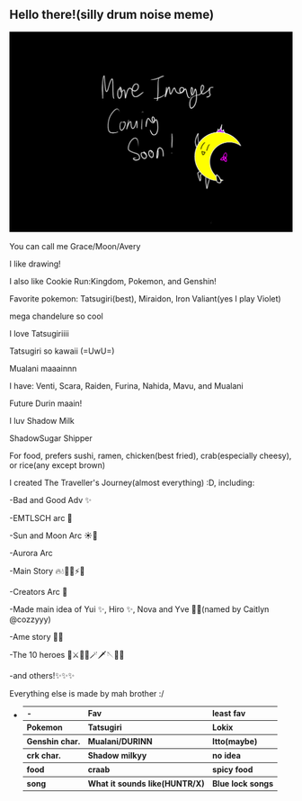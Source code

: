 <section class = "intro">
            <h2>Hello there!(silly drum noise meme)</h2>
            <img src = "./TBApic.png" alt = "Intro pic">
            <p>You can call me Grace/Moon/Avery</p>
            <p>I like drawing!</p>
            <p>I also like Cookie Run:Kingdom, Pokemon, and Genshin!</p>
            <p>Favorite pokemon: Tatsugiri(best), Miraidon, Iron Valiant(yes I play Violet)</p>
            <p>mega chandelure so cool</p>
            <p> I love Tatsugiriiii</p>
            <p> Tatsugiri so kawaii (=UwU=)</p>
            <p> Mualani maaainnn</p>
            <p> I have: Venti, Scara, Raiden, Furina, Nahida, Mavu, and Mualani </p>
            <p> Future Durin maain!</p>
            <p> I luv Shadow Milk </p>
            <p> ShadowSugar Shipper</p>
            <p>For food, prefers sushi, ramen, chicken(best fried), crab(especially cheesy), or rice(any except brown)</p>
            <p>I created The Traveller's Journey(almost everything) :D, including:</p>
            <div class = "WIM">
                <p>  -Bad and Good Adv ✨</p>
                <p>  -EMTLSCH arc 🏫</p>
                <p>  -Sun and Moon Arc ☀️🌙</p>
                <p>  -Aurora Arc</p>
                <p>  -Main Story 🔥💧🍃🧊⚡💨</p>
                <p>  -Creators Arc 👑</p>
                <p>  -Made main idea of Yui ✨, Hiro ✨, Nova and Yve 👑✨(named by Caitlyn @cozzyyy)</p>
                <p>  -Ame story 👑✨</p>
                <p>  -The 10 heroes 👑⚔️🏹👊🪄🗡️🪡🔨🔗</p>
                <p>  -and others!✨✨✨</p>
            <p>Everything else is made by mah brother :/</p>
            <ul>
                        <li>
                                    <table>
                                                <tr>
                                                            <th>-</th>
                                                            <th>Fav</th>
                                                            <th>least fav</th>
                                                </tr>
                                                <tr>
                                                            <th>Pokemon</th>
                                                            <th>Tatsugiri</th>
                                                            <th>Lokix</th>
                                                </tr>
                                                <tr>
                                                            <th>Genshin char.</th>
                                                            <th>Mualani/DURINN</th>
                                                            <th>Itto(maybe)</th>
                                                </tr>
                                                <tr>
                                                            <th>crk char.</th>
                                                            <th>Shadow milkyy</th>
                                                            <th>no idea</th>
                                                </tr>
                                                <tr>
                                                            <th>food</th>
                                                            <th>craab</th>
                                                            <th>spicy food</th>
                                                </tr>
                                                <tr>
                                                            <th>song</th>
                                                            <th>What it sounds like(HUNTR/X)</th>
                                                            <th>Blue lock songs</th>
                                                </tr>
                                    </table>
                        </li>
            </ul>
            
</section>
